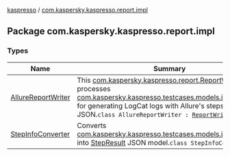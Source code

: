 [kaspresso](../index.md) / [com.kaspersky.kaspresso.report.impl](./index.md)

## Package com.kaspersky.kaspresso.report.impl

### Types

| Name | Summary |
|---|---|
| [AllureReportWriter](-allure-report-writer/index.md) | This [com.kaspersky.kaspresso.report.ReportWriter](../com.kaspersky.kaspresso.report/-report-writer/index.md) processes [com.kaspersky.kaspresso.testcases.models.info.TestInfo](../com.kaspersky.kaspresso.testcases.models.info/-test-info/index.md) for generating LogCat logs with Allure's steps info JSON.`class AllureReportWriter : `[`ReportWriter`](../com.kaspersky.kaspresso.report/-report-writer/index.md) |
| [StepInfoConverter](-step-info-converter/index.md) | Converts [com.kaspersky.kaspresso.testcases.models.info.StepInfo](../com.kaspersky.kaspresso.testcases.models.info/-step-info/index.md) into [StepResult](#) JSON model.`class StepInfoConverter` |
